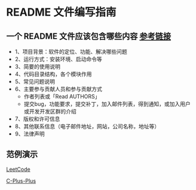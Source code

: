 # README 文件编写指南

## 一个 README 文件应该包含哪些内容 [参考链接](https://www.cnblogs.com/wj-1314/p/8547763.html)

* 1、项目背景：软件的定位、功能、解决哪些问题
* 2、运行方式：安装环境、启动命令等
* 3、简要的使用说明
* 4、代码目录结构，各个模块作用
* 5、常见问题说明
* 6、主要参与贡献人员和参与贡献方式
  * 作者列表或「Read AUTHORS」
  * 提交bug，功能要求，提交补丁，加入邮件列表，得到通知，或加入用户或开发开发区群的介绍
* 7、版权和许可信息
* 8、其他联系信息（电子邮件地址，网站，公司名称，地址等）
* 9、法律声明

## 范例演示
[LeetCode](https://github.com/azl397985856/leetcode)

[C-Plus-Plus](https://github.com/TheAlgorithms/C-Plus-Plus)

